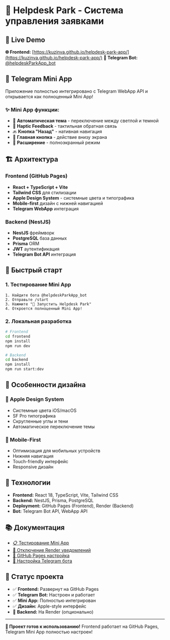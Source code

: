 # 🎠 Helpdesk Park - Система управления заявками

## 🚀 **Live Demo**
**🌐 Frontend:** [https://kuzinva.github.io/helpdesk-park-app/](https://kuzinva.github.io/helpdesk-park-app/)
**🤖 Telegram Bot:** [@helpdeskParkApp_bot](https://t.me/helpdeskParkApp_bot)

## 📱 **Telegram Mini App**
Приложение полностью интегрировано с Telegram WebApp API и открывается как полноценный Mini App!

### ✨ **Mini App функции:**
- 🎨 **Автоматическая тема** - переключение между светлой и темной
- 📱 **Haptic Feedback** - тактильная обратная связь
- 🔙 **Кнопка "Назад"** - нативная навигация
- 🚀 **Главная кнопка** - действие внизу экрана
- 🌙 **Расширение** - полноэкранный режим

## 🏗️ **Архитектура**

### **Frontend (GitHub Pages)**
- **React + TypeScript + Vite**
- **Tailwind CSS** для стилизации
- **Apple Design System** - системные цвета и типографика
- **Mobile-first** дизайн с нижней навигацией
- **Telegram WebApp** интеграция

### **Backend (NestJS)**
- **NestJS** фреймворк
- **PostgreSQL** база данных
- **Prisma** ORM
- **JWT** аутентификация
- **Telegram Bot API** интеграция

## 🚀 **Быстрый старт**

### **1. Тестирование Mini App**
```
1. Найдите бота @helpdeskParkApp_bot
2. Отправьте /start
3. Нажмите "🚀 Запустить Helpdesk Park"
4. Откроется полноценный Mini App!
```

### **2. Локальная разработка**
```bash
# Frontend
cd frontend
npm install
npm run dev

# Backend
cd backend
npm install
npm run start:dev
```

## 📱 **Особенности дизайна**

### **🎨 Apple Design System**
- Системные цвета iOS/macOS
- SF Pro типографика
- Скругленные углы и тени
- Автоматическое переключение темы

### **📱 Mobile-First**
- Оптимизация для мобильных устройств
- Нижняя навигация
- Touch-friendly интерфейс
- Responsive дизайн

## 🔧 **Технологии**

- **Frontend:** React 18, TypeScript, Vite, Tailwind CSS
- **Backend:** NestJS, Prisma, PostgreSQL
- **Deployment:** GitHub Pages (Frontend), Render (Backend)
- **Bot:** Telegram Bot API, WebApp API

## 📚 **Документация**

- [📋 Тестирование Mini App](MINI_APP_TEST.md)
- [🔕 Отключение Render уведомлений](RENDER_DISABLE_NOTIFICATIONS.md)
- [🚀 GitHub Pages настройка](GITHUB_PAGES_SETUP.md)
- [🤖 Настройка Telegram бота](BOTFATHER_SETUP.md)

## 🎯 **Статус проекта**

- ✅ **Frontend:** Развернут на GitHub Pages
- ✅ **Telegram Bot:** Настроен и работает
- ✅ **Mini App:** Полностью интегрирован
- ✅ **Дизайн:** Apple-style интерфейс
- 🔄 **Backend:** На Render (опционально)

---

**🎉 Проект готов к использованию!** Frontend работает на GitHub Pages, Telegram Mini App полностью настроен!

